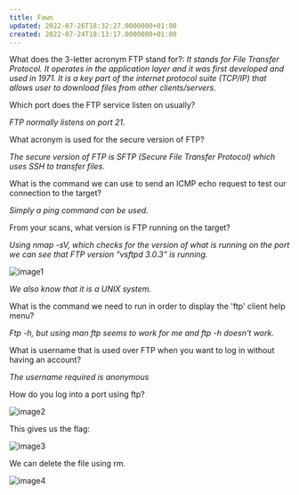 ```yaml
---
title: Fawn
updated: 2022-07-26T18:32:27.0000000+01:00
created: 2022-07-24T18:13:17.0000000+01:00
---
```


What does the 3-letter acronym FTP stand for?:
*It stands for File Transfer Protocol. It operates in the application layer and it was first developed and used in 1971. It is a key part of the internet protocol suite (TCP/IP) that allows user to download files from other clients/servers.*

Which port does the FTP service listen on usually?

*FTP normally listens on port 21.*

What acronym is used for the secure version of FTP?

*The secure version of FTP is SFTP (Secure File Transfer Protocol) which uses SSH to transfer files.*

What is the command we can use to send an ICMP echo request to test our connection to the target?

*Simply a ping command can be used.*

From your scans, what version is FTP running on the target?

*Using nmap -sV, which checks for the version of what is running on the port we can see that FTP version "vsftpd 3.0.3" is running.*

![image1](../../../../../_resources/image1-53.png)

*We also know that it is a UNIX system.*

What is the command we need to run in order to display the 'ftp' client help menu?

*Ftp -h, but using man ftp seems to work for me and ftp -h doesn't work.*

What is username that is used over FTP when you want to log in without having an account?

*The username required is anonymous*

How do you log into a port using ftp?

![image2](../../../../../_resources/image2-39.png)

This gives us the flag:

![image3](../../../../../_resources/image3-32.png)

We can delete the file using rm.

![image4](../../../../../_resources/image4-24.png)


